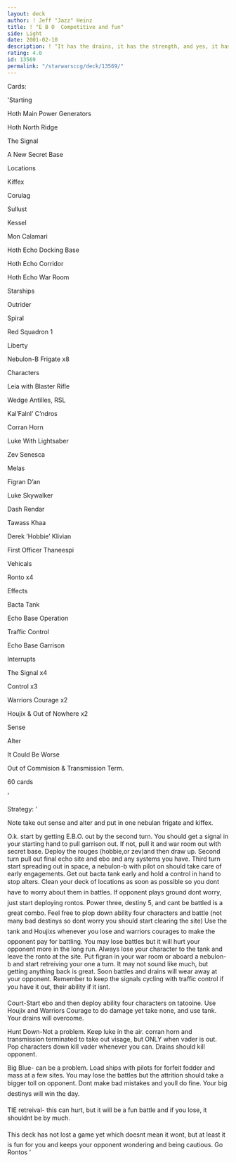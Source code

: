 ```yaml
---
layout: deck
author: ! Jeff "Jazz" Heinz
title: ! "E B O  Competitive and fun"
side: Light
date: 2001-02-10
description: ! "It has the drains, it has the strength, and yes, it has rontos."
rating: 4.0
id: 13569
permalink: "/starwarsccg/deck/13569/"
---
```

Cards: 

'Starting

Hoth  Main Power Generators

Hoth  North Ridge

The Signal

A New Secret Base


Locations

Kiffex

Corulag

Sullust

Kessel

Mon Calamari

Hoth  Echo Docking Base

Hoth  Echo Corridor

Hoth  Echo War Room


Starships

Outrider

Spiral

Red Squadron 1

Liberty

Nebulon-B Frigate x8


Characters

Leia with Blaster Rifle

Wedge Antilles, RSL

Kal’Falnl’ C’ndros

Corran Horn

Luke With Lightsaber

Zev Senesca

Melas

Figran D’an

Luke Skywalker

Dash Rendar

Tawass Khaa

Derek ’Hobbie’ Klivian

First Officer Thaneespi


Vehicals

Ronto x4


Effects

Bacta Tank

Echo Base Operation

Traffic Control

Echo Base Garrison


Interrupts

The Signal x4

Control x3

Warriors Courage x2

Houjix & Out of Nowhere x2

Sense

Alter

It Could Be Worse

Out of Commision & Transmission Term.


60 cards

'

Strategy: '

Note  take out sense and alter and put in one nebulan frigate and kiffex.


O.k. start by getting E.B.O. out by the second turn. You should get a signal in your starting hand to pull garrison out. If not, pull it and war room out with secret base. Deploy the rouges (hobbie,or zev)and then draw up. Second turn pull out final echo site and ebo and any systems you have. Third turn start spreading out in space, a nebulon-b with pilot on should take care of early engagements. Get out bacta tank early and hold a control in hand to stop alters. Clean your deck of locations as soon as possible so you dont have to worry about them in battles. If opponent plays ground dont worry, just start deploying rontos. Power three, destiny 5, and cant be battled is a great combo. Feel free to plop down ability four characters and battle (not many bad destinys so dont worry you should start clearing the site) Use the tank and Houjixs whenever you lose and warriors courages to make the opponent pay for battling. You may lose battles but it will hurt your opponent more in the long run. Always lose your character to the tank and leave the ronto at the site. Put figran in your war room or aboard a nebulon-b and start retreiving your one a turn. It may not sound like much, but getting anything back is great. Soon battles and drains will wear away at your opponent. Remember to keep the signals cycling with traffic control if you have it out, their ability if it isnt.


Court-Start ebo and then deploy ability four characters on tatooine. Use Houjix and Warriors Courage to do damage yet take none, and use tank. Your drains will overcome.


Hunt Down-Not a problem. Keep luke in the air. corran horn and transmission terminated to take out visage, but ONLY when vader is out. Pop characters down kill vader whenever you can. Drains should kill opponent.  


Big Blue- can be a problem. Load ships with pilots for forfeit fodder and mass at a few sites. You may lose the battles but the attrition should take a bigger toll on opponent. Dont make bad mistakes and youll do fine. Your big destinys will win the day.


TIE retreival- this can hurt, but it will be a fun battle and if you lose, it shouldnt be by much.


This deck has not lost a game yet which doesnt mean it wont, but at least it is fun for you and keeps your opponent wondering and being cautious. Go Rontos   '
